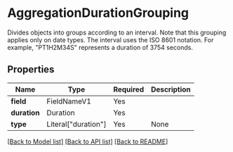# AggregationDurationGrouping

Divides objects into groups according to an interval. Note that this grouping applies only on date types.
The interval uses the ISO 8601 notation. For example, "PT1H2M34S" represents a duration of 3754 seconds.


## Properties
| Name | Type | Required | Description |
| ------------ | ------------- | ------------- | ------------- |
**field** | FieldNameV1 | Yes |  |
**duration** | Duration | Yes |  |
**type** | Literal["duration"] | Yes | None |


[[Back to Model list]](../../README.md#models-v1-link) [[Back to API list]](../../README.md#documentation-for-api-endpoints) [[Back to README]](../../README.md)
